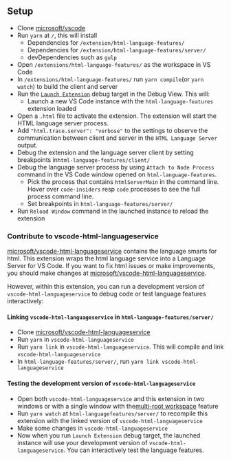 ## Setup

- Clone [microsoft/vscode](https://github.com/microsoft/vscode)
- Run `yarn` at `/`, this will install
	- Dependencies for `/extension/html-language-features/`
	- Dependencies for `/extension/html-language-features/server/`
	- devDependencies such as `gulp`
- Open `/extensions/html-language-features/` as the workspace in VS Code
- In `/extensions/html-language-features/` run `yarn compile`(or `yarn watch`) to build the client and server
- Run the [`Launch Extension`](https://github.com/microsoft/vscode/blob/master/extensions/html-language-features/.vscode/launch.json) debug target in the Debug View. This will:
	- Launch a new VS Code instance with the `html-language-features` extension loaded
- Open a `.html` file to activate the extension. The extension will start the HTML language server process.
- Add `"html.trace.server": "verbose"` to the settings to observe the communication between client and server in the `HTML Language Server` output.
- Debug the extension and the language server client by setting breakpoints in`html-language-features/client/`
- Debug the language server process by using `Attach to Node Process` command in the  VS Code window opened on `html-language-features`.
  - Pick the process that contains `htmlServerMain` in the command line. Hover over `code-insiders` resp `code` processes to see the full process command line.
  - Set breakpoints in `html-language-features/server/`
- Run `Reload Window` command in the launched instance to reload the extension

### Contribute to vscode-html-languageservice

[microsoft/vscode-html-languageservice](https://github.com/microsoft/vscode-html-languageservice) contains the language smarts for html.
This extension wraps the html language service into a Language Server for VS Code.
If you want to fix html issues or make improvements, you should make changes at [microsoft/vscode-html-languageservice](https://github.com/microsoft/vscode-html-languageservice).

However, within this extension, you can run a development version of `vscode-html-languageservice` to debug code or test language features interactively:

#### Linking `vscode-html-languageservice` in `html-language-features/server/`

- Clone [microsoft/vscode-html-languageservice](https://github.com/microsoft/vscode-html-languageservice)
- Run `yarn` in `vscode-html-languageservice`
- Run `yarn link` in `vscode-html-languageservice`. This will compile and link `vscode-html-languageservice`
- In `html-language-features/server/`, run `yarn link vscode-html-languageservice`

#### Testing the development version of `vscode-html-languageservice`

- Open both `vscode-html-languageservice` and this extension in two windows or with a single window with the[multi-root workspace](https://code.visualstudio.com/docs/editor/multi-root-workspaces) feature
- Run `yarn watch` at `html-languagefeatures/server/` to recompile this extension with the linked version of `vscode-html-languageservice`
- Make some changes in `vscode-html-languageservice`
- Now when you run `Launch Extension` debug target, the launched instance will use your development version of `vscode-html-languageservice`. You can interactively test the language features.
